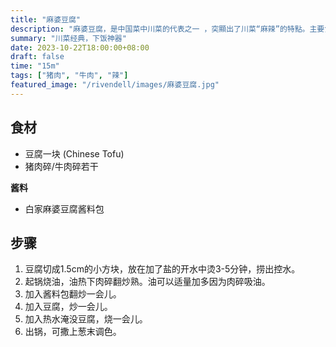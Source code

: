 ```yaml
---
title: "麻婆豆腐"
description: "麻婆豆腐，是中国菜中川菜的代表之一 ，突顯出了川菜“麻辣”的特點。主要食材有[[、牛肉碎、豆瓣醬和花椒等。其中，麻的味覺是来自花椒，而辣的感覺則是来自辣椒。麻婆豆腐在全世界範圍內都非常受歡迎，其辣度也經常会相应降低，並加上當地的調味料進行改造。"
summary: "川菜经典，下饭神器"
date: 2023-10-22T18:00:00+08:00
draft: false
time: "15m"
tags: ["猪肉", "牛肉", "辣"]
featured_image: "/rivendell/images/麻婆豆腐.jpg"
---
```


## 食材

- 豆腐一块 (Chinese Tofu)
- 猪肉碎/牛肉碎若干

**酱料**

- 白家麻婆豆腐酱料包


## 步骤

1. 豆腐切成1.5cm的小方块，放在加了盐的开水中烫3-5分钟，捞出控水。
2. 起锅烧油，油热下肉碎翻炒熟。油可以适量加多因为肉碎吸油。
3. 加入酱料包翻炒一会儿。
4. 加入豆腐，炒一会儿。
5. 加入热水淹没豆腐，烧一会儿。
6. 出锅，可撒上葱末调色。
